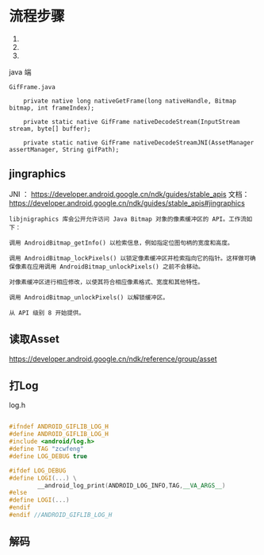 # 流程步骤

1.
2.
3.

java 端

`GifFrame.java`

```
    private native long nativeGetFrame(long nativeHandle, Bitmap bitmap, int frameIndex);

    private static native GifFrame nativeDecodeStream(InputStream stream, byte[] buffer);

    private static native GifFrame nativeDecodeStreamJNI(AssetManager assertManager, String gifPath);

```

## jingraphics
JNI ： https://developer.android.google.cn/ndk/guides/stable_apis
文档： https://developer.android.google.cn/ndk/guides/stable_apis#jingraphics

```
libjnigraphics 库会公开允许访问 Java Bitmap 对象的像素缓冲区的 API。工作流如下：

调用 AndroidBitmap_getInfo() 以检索信息，例如指定位图句柄的宽度和高度。

调用 AndroidBitmap_lockPixels() 以锁定像素缓冲区并检索指向它的指针。这样做可确保像素在应用调用 AndroidBitmap_unlockPixels() 之前不会移动。

对像素缓冲区进行相应修改，以使其符合相应像素格式、宽度和其他特性。

调用 AndroidBitmap_unlockPixels() 以解锁缓冲区。

从 API 级别 8 开始提供。
```

## 读取Asset

https://developer.android.google.cn/ndk/reference/group/asset

## 打Log
log.h

``` C++

#ifndef ANDROID_GIFLIB_LOG_H
#define ANDROID_GIFLIB_LOG_H
#include <android/log.h>
#define TAG "zcwfeng"
#define LOG_DEBUG true

#ifdef LOG_DEBUG
#define LOGI(...) \
        __android_log_print(ANDROID_LOG_INFO,TAG,__VA_ARGS__)
#else
#define LOGI(...)
#endif
#endif //ANDROID_GIFLIB_LOG_H

```

## 解码

